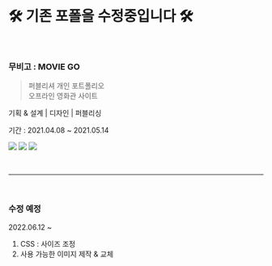 
<br>
  
  # 🛠  기존 포폴을 수정중입니다  🛠
  
<br>



### 무비고 : MOVIE GO
> 퍼블리셔 개인 포트폴리오<br>
> 오프라인 영화관 사이트
<p>기획 & 설계 | 디자인 | 퍼블리싱</p>
<p>기간 : 2021.04.08 ~ 2021.05.14</p>
<p>
  <img src="https://img.shields.io/badge/html5-E34F26?style=for-the-badge&logo=html5&logoColor=white">
  <img src="https://img.shields.io/badge/css-1572B6?style=for-the-badge&logo=css3&logoColor=white">
  <img src="https://img.shields.io/badge/jQuery-0769AD?style=for-the-badge&logo=jQuery&logoColor=white">
</p>
<br>

----------------------

<br>

### 수정 예정
2022.06.12 ~
<br>
1. CSS : 사이즈 조정</li>
2. 사용 가능한 이미지 제작 & 교체</li>
<br>

